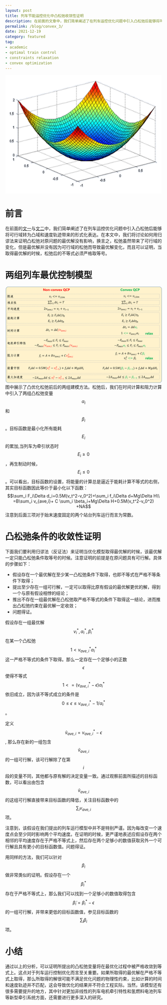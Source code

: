 ```yaml
---
layout: post
title: 列车节能运控优化中凸松弛收敛性证明
description: 在前面的文章中，我们简单阐述了在列车运控优化问题中引入凸松弛后能够将可行域转为凸域和速度轨迹带来的形式化表达。在本文中，我们将讨论如何用归谬法来证明凸松弛对原问题的最优解没有影响，换言之，松弛虽然带来了可行域的变化，但是最优解并没有因为可行域的松弛而导致最优解变化，而且可以证明，当取得最优解的时候，松弛后的不等式必须严格取等号。
permalink: /blog/convex_3/
date: 2021-12-19
category: featured
tag:
- academic
- optimal train control
- constraints relaxation
- convex optimization
---
```


![Quadratic Function](/images/blog/Quadratic-Function.png "Quadratic Function")
# 前言
在前面的[文一](http://lushaofeng.github.io/blog/convex_1)与[文二](http://lushaofeng.github.io/blog/convex_2)中，我们简单阐述了在列车运控优化问题中引入凸松弛后能够将可行域转为凸域和速度轨迹带来的形式化表达。在本文中，我们将讨论如何用归谬法来证明凸松弛对原问题的最优解没有影响，换言之，松弛虽然带来了可行域的变化，但是最优解并没有因为可行域的松弛而导致最优解变化，而且可以证明，当取得最优解的时候，松弛后的不等式必须严格取等号。

# 两组列车最优控制模型
![Optimal Train Control Based on Convexification](/images/blog/convexification.png "Optimal Train Control Based on Convexification")
图中展示了凸优化松弛前后的两组建模方法。松弛后，我们在时间计算和阻力计算中引入了两组凸松弛变量$$\alpha_i$$和$$\beta_i$$。目标函数是最小化所有能耗$$E_i$$的累加,当列车为牵引状态时$$E_i\geq0$$，再生制动时候，$$E_i\leq0$$。可以看出，目标函数的设置，将能量的计算总是逼近于能耗计算不等式的右侧，其实目标函数因此等价于最小化以下函数：
$$\sum_i F_i\Delta d_i=0.5M(v_t^2-v_0^2)+\sum_i f_i\Delta d+Mg\Delta H\\
=B\sum_i v_{ave,i}+ C \sum_i \beta_i+Mg\Delta H+0.5M(v_t^2-v_0^2) +NA$$
注意到后面三项对于始末速度固定的两个站台列车运行而言为常数。

# 凸松弛条件的收敛性证明
下面我们要利用归谬法（反证法）来证明当优化模型取得最优解的时候，该最优解一定只能凸松弛条件取等号的时候。注意证明的前提是在原问题具有可行解。具体的步骤如下：
* 假设存在一个最优解在至少某一凸松弛条件下取得，也即不等式在严格不等条件下取得；
* 提出至少存在一组可行解，一定可以取得比原有假设的最优解更优的解，得到一个与原有假设相悖的结论；
* 推出不存在一组最优解在凸松弛取严格不等式的条件下取得这一结论，进而推出凸松弛约束在最优解一定收敛；
* 问题得证。

假设存在一组最优解$$v^*_i, \alpha_i^*, \beta_i^*$$在某一个凸松弛 $$1<v_{ave,i}^*\alpha^*_i$$这一严格不等式的条件下取得。那么一定存在一个足够小的正数 $$\epsilon$$使得不等式 $$1<=(v_{ave,i}^*-\epsilon)\alpha^*_i$$依旧成立，因为该不等式成立的条件是$$0\leq \epsilon\leq v_{ave,i}^*-1/\alpha^*_i $$。

定义$$\tilde{v}_{ave,i}=v_{ave,i}^*-\epsilon$$, 那么存在新的一组包含$$\tilde{v}_{ave,i}$$的一组可行解，该可行解除了在第$$i$$段的变量不同，其他都与原有解的决定变量一致。通过观察前面所描述的目标函数，可以看出由包含$$\tilde{v}_{ave,i}$$的这组可行解直接带来目标函数的降低，关注目标函数中的$$\sum_i v_{ave,i}$$项。

注意到，该假设在我们提出的列车运行模型中并不是特别严谨。因为每改变一个速度点会至少同时影响两个平均速度。在证明的时候，更严谨地表述应假设存在两个相邻的平均速度存在于严格不等式上，然后存在两个足够小的数值获取另外一个可行解且具有更小的目标函数值。问题得证。

用同样的方法，我们可以针对$$\beta_i$$做非常类似的证明。假设存在一个$$\beta_i^*$$存在于严格不等式上，那么我们可以找到一个足够小的数值取得包含$$\tilde{\beta}_i=\beta_i^*-\epsilon$$的一组可行解，并带来更低的目标函数值，参见目标函数的$$\sum_i \beta_i$$项。

# 小结
通过以上的分析，可以证明所提出的凸松弛变量将在最优化过程中被严格收敛到等式上。这点对于列车运行控制优化而言至关重要。如果所取得的最优解在严格不等式上取得，那么所取得的解很可能不满足优化问题的物理性约束，比如计算的时间和速度轨迹并不匹配，这会导致优化的结果并不符合工程实际。当然，该模型还有很多需要提升的地方，其中针对更加非线性的列车电机牵引特性和氢燃料电池列车等新型牵引系统方面，还需要进行更多深入的研究。
